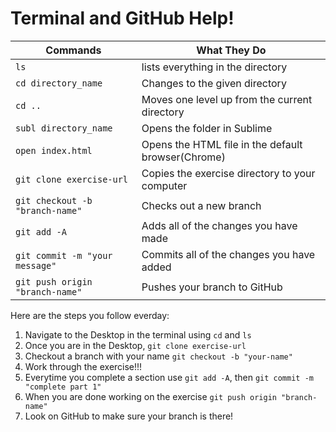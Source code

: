 # Terminal and GitHub Help!
| Commands                          |      What They Do                                  |
|-----------------------------------|----------------------------------------------------|
| `ls`                              | lists everything in the directory                  |
| `cd directory_name`               | Changes to the given directory                     |
| `cd ..`                           | Moves one level up from the current directory      |
| `subl directory_name`             | Opens the folder in Sublime                        |
| `open index.html`                 | Opens the HTML file in the default browser(Chrome) |
| `git clone exercise-url`          | Copies the exercise directory to your computer     |
| `git checkout -b "branch-name"`   | Checks out a new branch                            |
| `git add -A`                      | Adds all of the changes you have made              |
| `git commit -m "your message"`    | Commits all of the changes you have added          |
| `git push origin "branch-name"`   | Pushes your branch to GitHub                       |



Here are the steps you follow everday:
1) Navigate to the Desktop in the terminal using `cd` and `ls`
2) Once you are in the Desktop, `git clone exercise-url`
3) Checkout a branch with your name `git checkout -b "your-name"`
4) Work through the exercise!!!
5) Everytime you complete a section use `git add -A`, then `git commit -m "complete part 1"`
6) When you are done working on the exercise `git push origin "branch-name"`
7) Look on GitHub to make sure your branch is there!